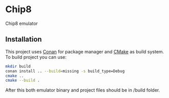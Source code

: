 # Chip8

Chip8 emulator

## Installation

This project uses [Conan](https://conan.io/) for package manager and [CMake](https://cmake.org/) as build system. To build project you can use:

```bash
mkdir build
conan install .. --build=missing -s build_type=Debug
cmake ..
cmake --build .
```

After this both emulator binary and project files should be in /build folder.
